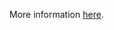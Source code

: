 More information [here](https://docs.bridgecrew.io/docs/ensure-all-gitlab-groups-require-two-factor-authentication).
